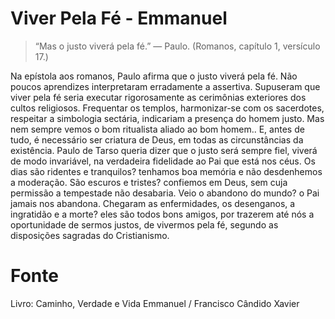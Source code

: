 # Viver Pela Fé - Emmanuel

> “Mas o justo viverá pela fé.” — Paulo. (Romanos, capítulo 1, versículo 17.)

Na epístola aos romanos, Paulo afirma que o justo viverá pela fé. Não poucos aprendizes interpretaram erradamente a assertiva. Supuseram que viver pela fé seria executar rigorosamente as cerimônias exteriores dos cultos religiosos. Frequentar os templos, harmonizar-se com os sacerdotes, respeitar a simbologia sectária, indicariam a presença do homem justo. Mas nem sempre vemos o bom ritualista aliado ao bom homem.. E, antes de tudo, é necessário ser criatura de Deus, em todas as circunstâncias da existência. Paulo de Tarso queria dizer que o justo será sempre fiel, viverá de modo invariável, na verdadeira fidelidade ao Pai que está nos céus. Os dias são ridentes e tranquilos? tenhamos boa memória e não desdenhemos a moderação. São escuros e tristes? confiemos em Deus, sem cuja permissão a tempestade não desabaria. Veio o abandono do mundo? o Pai jamais nos abandona. Chegaram as enfermidades, os desenganos, a ingratidão e a morte? eles são todos bons amigos, por trazerem até nós a oportunidade de sermos justos, de vivermos pela fé, segundo as disposições sagradas do Cristianismo.

# Fonte
Livro: Caminho, Verdade e Vida
Emmanuel / Francisco Cândido Xavier
